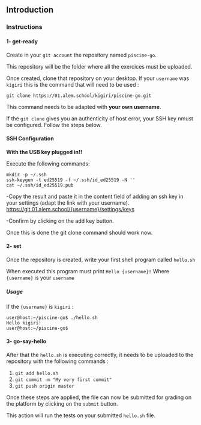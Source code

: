 ## Introduction

### Instructions

#### 1- get-ready

Create in your `git account` the repository named `piscine-go`.

This repository will be the folder where all the exercices must be uploaded.

Once created, clone that repository on your desktop.
If your `username` was `kigiri` this is the command that will need to be used :

`git clone https://01.alem.school/kigiri/piscine-go.git`

This command needs to be adapted with **your own username**.

If the `git clone` gives you an authenticity of host error, your SSH key nmust be configured. 
Follow the steps below. 

#### SSH Configuration 

**With the USB key plugged in!!**

Execute the following commands:

```console
mkdir -p ~/.ssh
ssh-keygen -t ed25519 -f ~/.ssh/id_ed25519 -N ''
cat ~/.ssh/id_ed25519.pub
```
-Copy the result and paste it in the content field of adding an ssh key in your settings (adapt the link with your username).
https://git.01.alem.school/{username}/settings/keys

-Confirm by clicking on the add key button. 

Once this is done the git clone command should work now. 

#### 2- set

Once the repository is created, write your first shell program called `hello.sh`

When executed this program must print `Hello {username}!`
Where `{username}` is your `username`

##### Usage

If the `{username}` is `kigiri` :

```console
user@host:~/piscine-go$ ./hello.sh
Hello kigiri!
user@host:~/piscine-go$
```

#### 3- go-say-hello

After that the `hello.sh` is executing correctly, it needs to be uploaded to the repository with the following commands :

1. `git add hello.sh`
2. `git commit -m "My very first commit"`
3. `git push origin master`

Once these steps are applied, the file can now be submitted for grading on the platform by clicking on the `submit` button.

This action will run the tests on your submitted `hello.sh` file.
